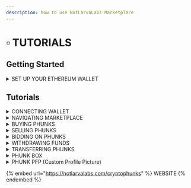 ```yaml
---
description: how to use NotLarvaLabs Marketplace
---
```


# ▫ TUTORIALS

## Getting Started

<details>

<summary>SET UP YOUR ETHEREUM WALLET</summary>

<mark style="color:green;"></mark>[**MetaMask - Install Guide**](https://cryptobriefing.com/metamask-beginner-guide/)****

[**MetaMask - Fund your Wallet with ETH**](https://metamask.zendesk.com/hc/en-us/articles/360058239311-Directly-buying-tokens-with-on-ramps-in-MetaMask)****

Connect your MetaMask Wallet to the Marketplace using tutorial below.

</details>

## Tutorials

<details>

<summary>CONNECTING WALLET</summary>

Start by using Slide Bar on upper right corner and click on "Connect to MetaMask" button.

&#x20;![](<../../.gitbook/assets/Screen Shot 2022-03-16 at 12.29.32.png>)

Popup Window will appear, choose "MetaMask" and confirm action when prompted.

![](<../../.gitbook/assets/Screen Shot 2022-03-16 at 12.31.18.png>)

If successful, Slide Bar will indicate "Connected to Ethereum".

![](<../../.gitbook/assets/Screen Shot 2022-03-16 at 12.33.47.png>)

</details>

<details>

<summary>NAVIGATING MARKETPLACE</summary>

Use Filters to easily navigate [**Phunks for Sale**](https://notlarvalabs.com/cryptophunks/forsale) or [**All 10'000 Phunks**](https://notlarvalabs.com/cryptophunks/allphunks). \
By default all Phunks for Sale are sorted by Price (Low to High).

![](<../../.gitbook/assets/Bildschirmfoto 2022-03-10 um 16.40.16.png>)

</details>

<details>

<summary>BUYING PHUNKS</summary>

Use "Buy" button to purchase Phunks [**Listed for Sale**](https://notlarvalabs.com/cryptophunks/forsale).\
Confirm your MetaMask transaction when prompted.

![](<../../.gitbook/assets/Screen Shot 2022-03-16 at 13.46.35.png>)

<mark style="color:orange;">Make sure you have enough ETH in your MetaMask Wallet to cover max transaction fees.</mark>

</details>

<details>

<summary>SELLING PHUNKS</summary>

Use "Sell" button to Sell a Phunk, enter "List Price" in ETH and press "Submit" button.\
Confirm your MetaMask transaction when prompted.&#x20;

![](<../../.gitbook/assets/Screen Shot 2022-03-16 at 14.10.40.png>)

<mark style="color:orange;">Make sure you have enough ETH in your MetaMask Wallet to cover max transaction fees.</mark>

<mark style="color:orange;">Before Selling your Phunk make sure you claimed your outstanding</mark> [**$PHUNKY**](../../phunk-dao/dao/phunky.md)<mark style="color:orange;">.</mark>&#x20;

</details>

<details>

<summary>BIDDING ON PHUNKS</summary>

Use "Place Bid" button to place a Bid, enter "Bid Price" in ETH and press "Submit" button.\
Confirm your MetaMask transaction when prompted.&#x20;

![](<../../.gitbook/assets/Screen Shot 2022-03-16 at 13.55.16.png>)

<mark style="color:orange;">Make sure you have enough ETH in your MetaMask Wallet to cover max transaction fees.</mark>

</details>

<details>

<summary>WITHDRAWING FUNDS</summary>

After successful Sell a "Withdraw Funds" button will appear in Slide Bar we used to connect. Press "Withdraw Funds" button.\
Confirm your MetaMask transaction when prompted.

![](<../../.gitbook/assets/Screen Shot 2022-03-15 at 12.09.07.png>)

</details>

<details>

<summary>TRANSFERRING PHUNKS</summary>

Use "Transfer" button to transfer a Phunk to a different Ethereum address.\
Insert receiving [**ENS**](https://ens.domains) or native Ethereum address and press "Submit" button.\
Confirm your MetaMask transaction when prompted.&#x20;

![](<../../.gitbook/assets/Screen Shot 2022-03-16 at 14.12.52.png>)

<mark style="color:orange;">Before transferring your Phunk make sure you claimed your outstanding</mark> [**$PHUNKY**](../../phunk-dao/dao/phunky.md)<mark style="color:orange;">.</mark>&#x20;

</details>

<details>

<summary>PHUNK BOX</summary>

Use Phunk Box to browse collections for any account holding Phunks.

Start by searching for a ETH wallet address or ENS.

![](<../../.gitbook/assets/Screen Shot 2022-04-03 at 23.26.18 (1).png>)

You should be able to see Phunks held by that account address.

![](<../../.gitbook/assets/Screen Shot 2022-04-03 at 23.26.44 (1).png>)

</details>

<details>

<summary>PHUNK PFP (Custom Profile Picture)</summary>

You can customise any Phunk using Phunk Box.

Search for a wallet address or your ENS.

![](<../../.gitbook/assets/Screen Shot 2022-04-03 at 23.26.18 (1).png>)

Choose a Phunk you would like to customise.

![](<../../.gitbook/assets/Screen Shot 2022-04-03 at 23.26.44 (1).png>)

You will see two white Circles on right corner, use them to edit Border or Background.

![](<../../.gitbook/assets/Screen Shot 2022-04-03 at 23.22.17.png>)

![](<../../.gitbook/assets/Screen Shot 2022-04-03 at 23.22.41.png>)

After you chosen your Color combo klick on "Save PFP" top right corner.

![](<../../.gitbook/assets/Screen Shot 2022-04-03 at 23.23.28.png>)

You can chose type and Shape between Square, Round and Hexagon. \
With or without Color Border and press Download.

![](<../../.gitbook/assets/Screen Shot 2022-04-03 at 23.23.45.png>)![](<../../.gitbook/assets/Screen Shot 2022-04-03 at 23.23.54 (1).png>)

</details>

{% embed url="https://notlarvalabs.com/cryptophunks" %}
WEBSITE
{% endembed %}
